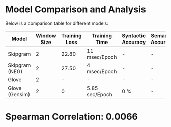 # Model Comparison and Analysis

Below is a comparison table for different models:

| Model              | Window Size | Training Loss | Training Time | Syntactic Accuracy | Semantic Accuracy |
|---------------------|-------------|---------------|---------------|---------------------|-------------------|
| Skipgram           | 2          | 22.80             | 11 msec/Epoch             | -                   | -                 |
| Skipgram (NEG)     | 2           | 27.50            | 4 msec/Epoch            | -                   | -                 |
| Glove              | 2           | -             | -             | -                   | -                 |
| Glove (Gensim)     | 2          | 0            | 5.85 sec/Epoch            | 0 %                  | -                 |


# Spearman Correlation: 0.0066

